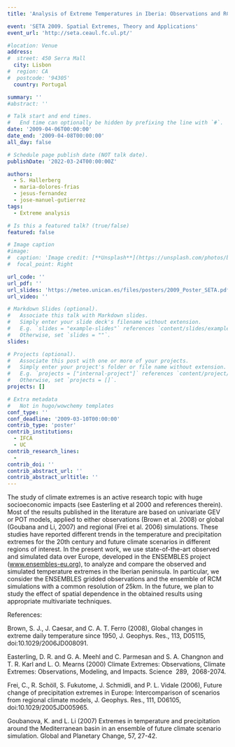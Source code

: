 ```yaml
---
title: 'Analysis of Extreme Temperatures in Iberia: Observations and RCM Simulations from the ENSEMBLES Project'

event: 'SETA 2009. Spatial Extremes, Theory and Applications'
event_url: 'http://seta.ceaul.fc.ul.pt/'

#location: Venue
address:
#  street: 450 Serra Mall
  city: Lisbon
#  region: CA
#  postcode: '94305'
  country: Portugal

summary: ''
#abstract: ''

# Talk start and end times.
#   End time can optionally be hidden by prefixing the line with `#`.
date: '2009-04-06T00:00:00'
date_end: '2009-04-08T00:00:00'
all_day: false

# Schedule page publish date (NOT talk date).
publishDate: '2022-03-24T00:00:00Z'

authors: 
  - S. Hallerberg
  - maria-dolores-frias
  - jesus-fernandez
  - jose-manuel-gutierrez
tags: 
  - Extreme analysis

# Is this a featured talk? (true/false)
featured: false

# Image caption
#image:
#  caption: 'Image credit: [**Unsplash**](https://unsplash.com/photos/bzdhc5b3Bxs)'
#  focal_point: Right

url_code: ''
url_pdf: ''
url_slides: 'https://meteo.unican.es/files/posters/2009_Poster_SETA.pdf'
url_video: ''

# Markdown Slides (optional).
#   Associate this talk with Markdown slides.
#   Simply enter your slide deck's filename without extension.
#   E.g. `slides = "example-slides"` references `content/slides/example-slides.md`.
#   Otherwise, set `slides = ""`.
slides:

# Projects (optional).
#   Associate this post with one or more of your projects.
#   Simply enter your project's folder or file name without extension.
#   E.g. `projects = ["internal-project"]` references `content/project/deep-learning/index.md`.
#   Otherwise, set `projects = []`.
projects: []

# Extra metadata
#   Not in hugo/wowchemy templates
conf_type: ''
conf_deadline: '2009-03-10T00:00:00'
contrib_type: 'poster'
contrib_institutions: 
  - IFCA
  - UC
contrib_research_lines: 
  - 
contrib_doi: ''
contrib_abstract_url: ''
contrib_abstract_urltitle: ''
---
```


The study of climate extremes is an active research topic with huge socioeconomic impacts (see Easterling et al 2000 and references therein). Most of the results published in the literature are based on univariate GEV or POT models, applied to either observations (Brown et al. 2008) or global (Goubana and Li, 2007) and regional (Frei et al. 2006) simulations. These studies have reported different trends in the temperature and precipitation extremes for the 20th century and future climate scenarios in different regions of interest. In the present work, we use state-of-the-art observed and simulated data over Europe, developed in the ENSEMBLES project (www.ensembles-eu.org), to analyze and compare the observed and simulated temperature extremes in the Iberian peninsula. In particular, we consider the ENSEMBLES gridded observations and the ensemble of RCM simulations with a common resolution of 25km. In the future, we plan to study the effect of spatial dependence in the obtained results using appropriate multivariate techniques.

References:

Brown, S. J., J. Caesar, and C. A. T. Ferro (2008), Global changes in extreme daily temperature since 1950, J. Geophys. Res., 113, D05115,
doi:10.1029/2006JD008091.

Easterling, D. R. and G. A. Meehl and C. Parmesan and S. A. Changnon and T. R. Karl and L. O. Mearns (2000) Climate Extremes: Observations, Climate Extremes: Observations, Modeling, and Impacts. Science  289,  2068-2074.

Frei, C., R. Schöll, S. Fukutome, J. Schmidli, and P. L. Vidale (2006), Future change of precipitation extremes in Europe: Intercomparison of
scenarios from regional climate models, J. Geophys. Res., 111, D06105, doi:10.1029/2005JD005965.

Goubanova, K. and L. Li (2007) Extremes in temperature and precipitation around the Mediterranean basin in an ensemble of future climate scenario simulation. Global and Planetary Change, 57, 27-42.
